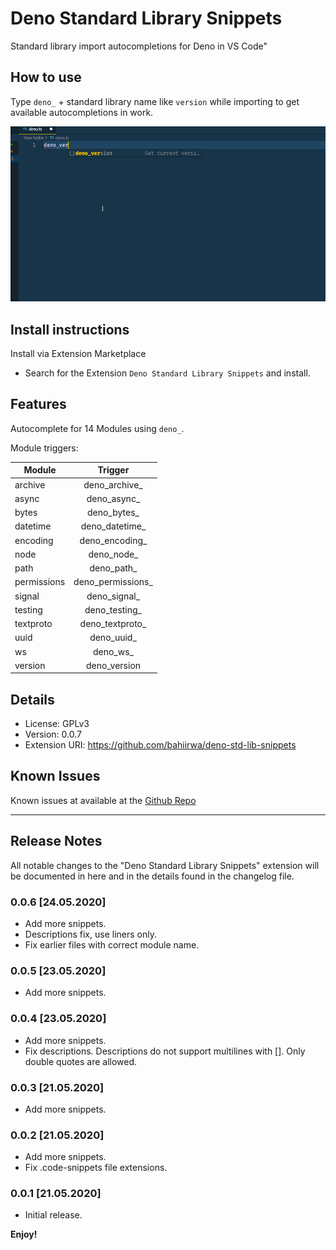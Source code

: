 # Deno Standard Library Snippets

Standard library import autocompletions for Deno in VS Code"

## How to use

Type `deno_` + standard library name like `version` while importing to get available autocompletions in work.

![Demo](images/deno-demo.gif)

## Install instructions

Install via Extension Marketplace

- Search for the Extension `Deno Standard Library Snippets` and install.

## Features

Autocomplete for 14 Modules using `deno_`.

Module triggers:

| Module       | Trigger           |
| ------------ | :-------:         |
| archive      | deno_archive_     |
| async        | deno_async_       |
| bytes        | deno_bytes_       |
| datetime     | deno_datetime_    |
| encoding     | deno_encoding_    |
| node         | deno_node_        |
| path         | deno_path_        |
| permissions  | deno_permissions_ |
| signal       | deno_signal_      |
| testing      | deno_testing_     |
| textproto    | deno_textproto_   |
| uuid         | deno_uuid_        |
| ws           | deno_ws_          |
| version      | deno_version      |

## Details

-   License: GPLv3
-   Version: 0.0.7
-   Extension URI: https://github.com/bahiirwa/deno-std-lib-snippets

## Known Issues

Known issues at available at the [Github Repo](https://github.com/bahiirwa/deno-std-lib-snippets/issues)

-----------------------------------------------------------------------------------------------------------

## Release Notes

All notable changes to the "Deno Standard Library Snippets" extension will be documented in here and in the details found in the changelog file.

### 0.0.6 [24.05.2020]

- Add more snippets.
- Descriptions fix, use liners only.
- Fix earlier files with correct module name.

### 0.0.5 [23.05.2020]

- Add more snippets.

### 0.0.4 [23.05.2020]

- Add more snippets.
- Fix descriptions. Descriptions do not support multilines with []. Only double quotes are allowed.

### 0.0.3 [21.05.2020]

- Add more snippets.

### 0.0.2 [21.05.2020]

- Add more snippets.
- Fix .code-snippets file extensions.

### 0.0.1 [21.05.2020]

- Initial release.

**Enjoy!**
